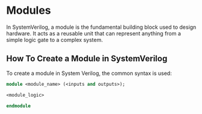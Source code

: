 # Modules

In SystemVerilog, a module is the fundamental building block used to design hardware. It acts as a reusable unit that can represent anything from a simple logic gate to a complex system.

## How To Create a Module in SystemVerilog

To create a module in System Verilog, the common syntax is used: 

```systemverilog
module <module_name> (<inputs and outputs>);

<module_logic>

endmodule
```





